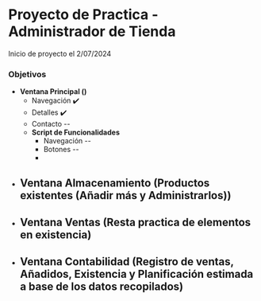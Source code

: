 <h1>Proyecto de Practica - Administrador de Tienda</h1>

<p>Inicio de proyecto el 2/07/2024</p>

<h3>Objetivos</h3>

- **Ventana Principal ()**
    - Navegación ✔️
    - Detalles ✔️
    - Contacto --
    - **Script de Funcionalidades**
        - Navegación --
        - Botones --
        - 
- **Ventana Almacenamiento (Productos existentes (Añadir más y Administrarlos))**
    - 
- **Ventana Ventas (Resta practica de elementos en existencia)**
    - 
- **Ventana Contabilidad (Registro de ventas, Añadidos, Existencia y Planificación estimada a base de los datos recopilados)**
    - 